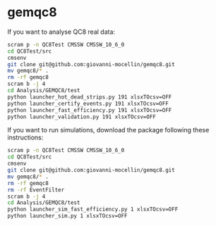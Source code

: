 # gemqc8
If you want to analyse QC8 real data:
```bash
scram p -n QC8Test CMSSW CMSSW_10_6_0
cd QC8Test/src
cmsenv
git clone git@github.com:giovanni-mocellin/gemqc8.git
mv gemqc8/* .
rm -rf gemqc8
scram b -j 4
cd Analysis/GEMQC8/test
python launcher_hot_dead_strips.py 191 xlsxTOcsv=OFF
python launcher_certify_events.py 191 xlsxTOcsv=OFF
python launcher_fast_efficiency.py 191 xlsxTOcsv=OFF
python launcher_validation.py 191 xlsxTOcsv=OFF
```

If you want to run simulations, download the package following these instructions:
```bash
scram p -n QC8Test CMSSW CMSSW_10_6_0
cd QC8Test/src
cmsenv
git clone git@github.com:giovanni-mocellin/gemqc8.git
mv gemqc8/* .
rm -rf gemqc8
rm -rf EventFilter
scram b -j 4
cd Analysis/GEMQC8/test
python launcher_sim_fast_efficiency.py 1 xlsxTOcsv=OFF
python launcher_sim.py 1 xlsxTOcsv=OFF
```
